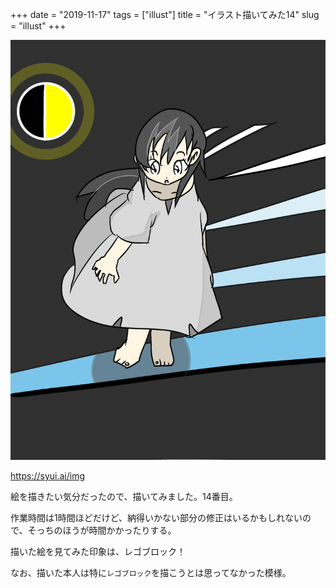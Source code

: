 +++
date = "2019-11-17"
tags = ["illust"]
title = "イラスト描いてみた14"
slug = "illust"
+++

<a href="/img/yui_14.png"><img src="/img/yui_14.png"/></a>

https://syui.ai/img

絵を描きたい気分だったので、描いてみました。14番目。

作業時間は1時間ほどだけど、納得いかない部分の修正はいるかもしれないので、そっちのほうが時間かかったりする。

描いた絵を見てみた印象は、レゴブロック！

なお、描いた本人は特に`レゴブロック`を描こうとは思ってなかった模様。

